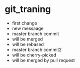 # git_traning

* first change
* new messaage
* master branch commit
* will be merged
* will be rebased
* master branch commit2
* will be cherry-picked
* will be merged by pull request
